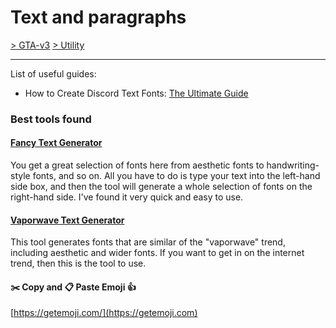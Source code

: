 # Text and paragraphs

[> GTA-v3](../README.md) [> Utility](README.md)
* * *

List of useful guides:

* How to Create Discord Text Fonts: [The Ultimate Guide](https://turbofuture.com/internet/How-to-Create-Discord-Text-Fonts-The-Ultimate-Guide)

### Best tools found

#### [Fancy Text Generator](https://lingojam.com/FancyTextGenerator)

You get a great selection of fonts here from aesthetic fonts to handwriting-style fonts, and so on. All you have to do is type your text into the left-hand side box, and then the tool will generate a whole selection of fonts on the right-hand side. I've found it very quick and easy to use.

#### [Vaporwave Text Generator](https://lingojam.com/VaporwaveTextGenerator)

This tool generates fonts that are similar of the "vaporwave" trend, including aesthetic and wider fonts. If you want to get in on the internet trend, then this is the tool to use.

#### ✂️ Copy and 📋 Paste Emoji 👍

[https://getemoji.com/](https://getemoji.com)

